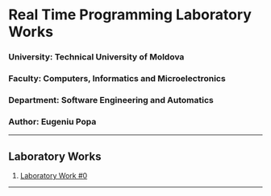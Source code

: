 # Real Time Programming Laboratory Works

### University: Technical University of Moldova
### Faculty: Computers, Informatics and Microelectronics
### Department: Software Engineering and Automatics
### Author: Eugeniu Popa

----

## Laboratory Works

1. [Laboratory Work #0](https://github.com/eugencic/utm-ptr/tree/main/lab0)

----
